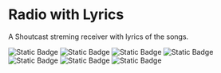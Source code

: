 # Radio with Lyrics

A Shoutcast streming receiver with lyrics of the songs.

 <img alt="Static Badge" src="https://img.shields.io/badge/language-kotlin-blue"> <img alt="Static Badge" src="https://img.shields.io/badge/jetpack compose-purple"> <img alt="Static Badge" src="https://img.shields.io/badge/hilt-green"> 
                            <img alt="Static Badge" src="https://img.shields.io/badge/room-green"> 
                            <img alt="Static Badge" src="https://img.shields.io/badge/retrofit-green">
                             <img alt="Static Badge" src="https://img.shields.io/badge/MVVM-green"> 
                               <img alt="Static Badge" src="https://img.shields.io/badge/use cases-green"> 

